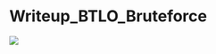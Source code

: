 # Writeup_BTLO_Bruteforce

<div align="center">
    <img src="https://miro.medium.com/v2/resize:fit:720/format:webp/0*qc81OTmNcggxFCno.png" style="max-width: 100%; height: auto; display: block; margin: 0 auto;" />
</div>
